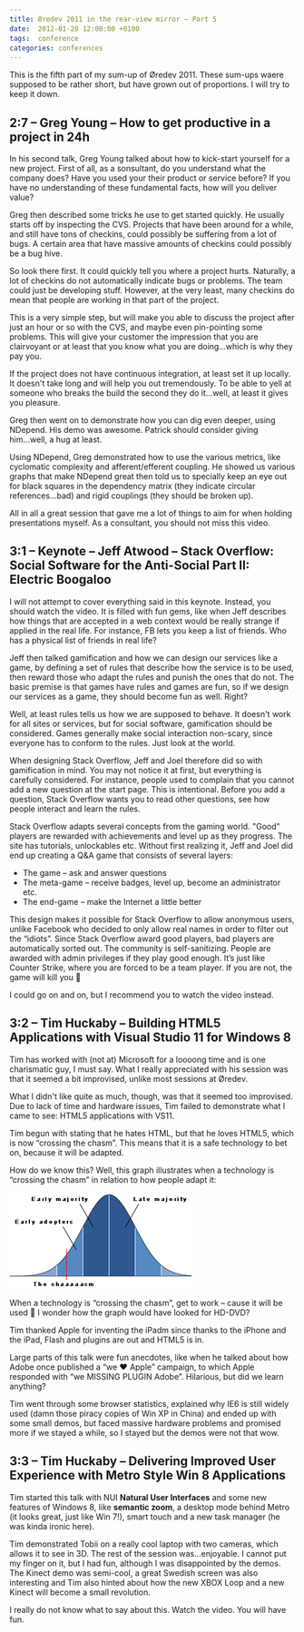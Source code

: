```yaml
---
title: Øredev 2011 in the rear-view mirror – Part 5
date:  2012-01-20 12:00:00 +0100
tags:  conference
categories: conferences
---
```


This is the fifth part of my sum-up of Øredev 2011. These sum-ups waere supposed
to be rather short, but have grown out of proportions. I will try to keep it down.


## 2:7 – Greg Young – How to get productive in a project in 24h

In his second talk, Greg Young talked about how to kick-start yourself for a new
project. First of all, as a sonsultant, do you understand what the company does?
Have you used your their product or service before? If you have no understanding
of these fundamental facts, how will you deliver value?

Greg then described some tricks he use to get started quickly. He usually starts
off by inspecting the CVS. Projects that have been around for a while, and still
have tons of checkins, could possibly be suffering from a lot of bugs. A certain
area that have massive amounts of checkins could possibly be a bug hive.

So look there first. It could quickly tell you where a project hurts. Naturally,
a lot of checkins do not automatically indicate bugs or problems. The team could
just be developing stuff. However, at the very least, many checkins do mean that
people are working in that part of the project.

This is a very simple step, but will make you able to discuss the project after
just an hour or so with the CVS, and maybe even pin-pointing some problems. This
will give your customer the impression that you are clairvoyant or at least that
you know what you are doing...which is why they pay you.

If the project does not have continuous integration, at least set it up locally.
It doesn't take long and will help you out tremendously. To be able to yell at
someone who breaks the build the second they do it...well, at least it gives you
pleasure.

Greg then went on to demonstrate how you can dig even deeper, using NDepend. His
demo was awesome. Patrick should consider giving him...well, a hug at least.

Using NDepend, Greg demonstrated how to use the various metrics, like cyclomatic
complexity and afferent/efferent coupling. He showed us various graphs that make
NDepend great then told us to specially keep an eye out for black squares in the
dependency matrix (they indicate circular references...bad) and rigid couplings
(they should be broken up).

All in all a great session that gave me a lot of things to aim for when holding
presentations myself. As a consultant, you should not miss this video.


## 3:1 – Keynote – Jeff Atwood – Stack Overflow: Social Software for the Anti-Social Part II: Electric Boogaloo

I will not attempt to cover everything said in this keynote. Instead, you should
watch the video. It is filled with fun gems, like when Jeff describes how things
that are accepted in a web context would be really strange if applied in the real
life. For instance, FB lets you keep a list of friends. Who has a physical list
of friends in real life?

Jeff then talked gamification and how we can design our services like a game, by
defining a set of rules that describe how the service is to be used, then reward
those who adapt the rules and punish the ones that do not. The basic premise is
that games have rules and games are fun, so if we design our services as a game,
they should become fun as well. Right?

Well, at least rules tells us how we are supposed to behave. It doesn't work for
all sites or services, but for social software, gamification should be considered.
Games generally make social interaction non-scary, since everyone has to conform
to the rules. Just look at the world.

When designing Stack Overflow, Jeff and Joel therefore did so with gamification
in mind. You may not notice it at first, but everything is carefully considered.
For instance, people used to complain that you cannot add a new question at the 
start page. This is intentional. Before you add a question, Stack Overflow wants
you to read other questions, see how people interact and learn the rules.

Stack Overflow adapts several concepts from the gaming world. "Good" players are
rewarded with achievements and level up as they progress. The site has tutorials,
unlockables etc. Without first realizing it, Jeff and Joel did end up creating a
Q&A game that consists of several layers:

- The game – ask and answer questions
- The meta-game – receive badges, level up, become an administrator etc.
- The end-game – make the Internet a little better

This design makes it possible for Stack Overflow to allow anonymous users, unlike
Facebook who decided to only allow real names in order to filter out the “idiots”.
Since Stack Overflow award good players, bad players are automatically sorted out.
The community is self-sanitizing. People are awarded with admin privileges if they
play good enough. It’s just like Counter Strike, where you are forced to be a team
player. If you are not, the game will kill you 🙂

I could go on and on, but I recommend you to watch the video instead.


## 3:2 – Tim Huckaby – Building HTML5 Applications with Visual Studio 11 for Windows 8

Tim has worked with (not at) Microsoft for a loooong time and is one charismatic
guy, I must say. What I really appreciated with his session was that it seemed a
bit improvised, unlike most sessions at Øredev. 

What I didn't like quite as much, though, was that it seemed too improvised. Due
to lack of time and hardware issues, Tim failed to demonstrate what I came to see:
HTML5 applications with VS11.

Tim begun with stating that he hates HTML, but that he loves HTML5, which is now
“crossing the chasm”. This means that it is a safe technology to bet on, because
it will be adapted. 

How do we know this? Well, this graph illustrates when a technology is “crossing
the chasm” in relation to how people adapt it:

![The Chasm Graph](/assets/blog/2012/2012-01-20.png "The Chasm Graph")

When a technology is “crossing the chasm”, get to work – cause it will be used 🙂
I wonder how the graph would have looked for HD-DVD?

Tim thanked Apple for inventing the iPadm since thanks to the iPhone and the iPad,
Flash and plugins are out and HTML5 is in.

Large parts of this talk were fun anecdotes, like when he talked about how Adobe
once published a “we ♥ Apple” campaign, to which Apple responded with “we MISSING
PLUGIN Adobe”. Hilarious, but did we learn anything?

Tim went through some browser statistics, explained why IE6 is still widely used
(damn those piracy copies of Win XP in China) and ended up with some small demos,
but faced massive hardware problems and promised more if we stayed a while, so I
stayed but the demos were not that wow.


## 3:3 – Tim Huckaby – Delivering Improved User Experience with Metro Style Win 8 Applications

Tim started this talk with NUI **Natural User Interfaces** and some new features
of Windows 8, like **semantic zoom**, a desktop mode behind Metro (it looks great,
just like Win 7!), smart touch and a new task manager (he was kinda ironic here).

Tim demonstrated Tobii on a really cool laptop with two cameras, which allows it
to see in 3D. The rest of the session was...enjoyable. I cannot put my finger on
it, but I had fun, although I was disappointed by the demos. The Kinect demo was
semi-cool, a great Swedish screen was also interesting and Tim also hinted about
how the new XBOX Loop and a new Kinect will become a small revolution.

I really do not know what to say about this. Watch the video. You will have fun.